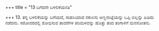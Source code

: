 +++
title = "13 ಬಗೆದನೇ ಬಳಲಿಕೆಯನತಿ"

+++
13. ತನ್ನ ಬಳಲಿಕೆಯನ್ನು ಬಗೆಯದೆ, ಸಾಹಸಿಯಾದ ನಕುಲನು ಅಣ್ಣನಾಜ್ಞೆಯನ್ನು ಒಪ್ಪಿ ಬಿಲ್ಲನ್ನು ಹಿಡಿದು ನಡೆದನು. ಸರೋವರದಲ್ಲಿ ಶೋಭಿಸುವ ತಾವರೆಗಳ ಪರಿಮಳವನ್ನು ಹೊತ್ತು ತಂದ ತಂಗಾಳಿಗೆ ಮನಸೋತನು.